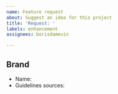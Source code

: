 ```yaml
---
name: Feature request
about: Suggest an idea for this project
title: 'Request: '
labels: enhancement
assignees: borisdamevin

---
```


## Brand

* Name: 
* Guidelines sources:
